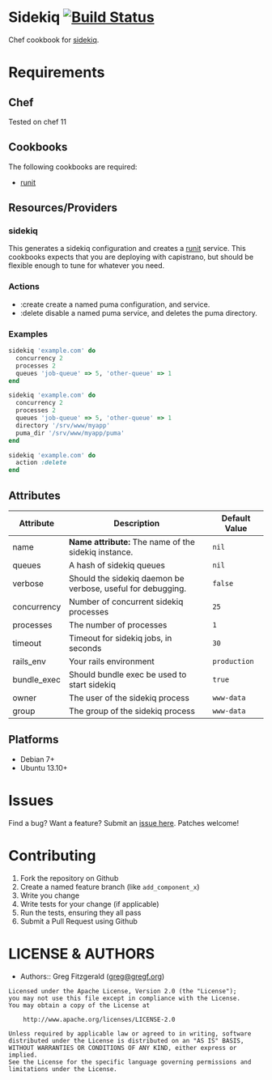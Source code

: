 # Sidekiq [![Build Status](https://secure.travis-ci.org/wallgig/chef-sidekiq.png)](http://travis-ci.org/wallgig/chef-sidekiq)

Chef cookbook for [sidekiq](http://sidekiq.org/).

# Requirements

## Chef

Tested on chef 11

## Cookbooks

The following cookbooks are required:

* [runit](http://github.com/hw-cookbooks/runit)

## Resources/Providers

### sidekiq

This generates a sidekiq configuration and creates a [runit](http://smarden.org/runit/) service. This cookbooks expects that you are deploying with
capistrano, but should be flexible enough to tune for whatever you need.

### Actions

* :create create a named puma configuration, and service.
* :delete disable a named puma service, and deletes the puma directory.

### Examples

```ruby
sidekiq 'example.com' do
  concurrency 2
  processes 2
  queues 'job-queue' => 5, 'other-queue' => 1
end
```

```ruby
sidekiq 'example.com' do
  concurrency 2
  processes 2
  queues 'job-queue' => 5, 'other-queue' => 1
  directory '/srv/www/myapp'
  puma_dir '/srv/www/myapp/puma'
end
```

```ruby
sidekiq 'example.com' do
  action :delete
end
```

## Attributes
<table>
  <thead>
    <tr>
      <th>Attribute</th>
      <th>Description</th>
      <th>Default Value</th>
    </tr>
  </thead>
  <tbody>
    <tr>
      <td>name</td>
      <td><b>Name attribute:</b> The name of the sidekiq instance.</td>
      <td><code>nil</code></td>
    </tr>
    <tr>
      <td>queues</td>
      <td>A hash of sidekiq queues</td>
      <td><code>nil</code></td>
    </tr>
    <tr>
      <td>verbose</td>
      <td>Should the sidekiq daemon be verbose, useful for debugging.</td>
      <td><code>false</code></td>
    </tr>
    <tr>
      <td>concurrency</td>
      <td>Number of concurrent sidekiq processes</td>
      <td><code>25</code></td>
    </tr>
    <tr>
      <td>processes</td>
      <td>The number of processes</td>
      <td><code>1</code></td>
    </tr>
    <tr>
      <td>timeout</td>
      <td>Timeout for sidekiq jobs, in seconds</td>
      <td><code>30</code></td>
    </tr>
    <tr>
      <td>rails_env</td>
      <td>Your rails environment</td>
      <td><code>production</code></td>
    </tr>
    <tr>
      <td>bundle_exec</td>
      <td>Should bundle exec be used to start sidekiq</td>
      <td><code>true</code></td>
    </tr>
    <tr>
      <td>owner</td>
      <td>The user of the sidekiq process</td>
      <td><code>www-data</code></td>
    </tr>
    <tr>
      <td>group</td>
      <td>The group of the sidekiq process</td>
      <td><code>www-data</code></td>
    </tr>
   </tr>
  </tbody>
</table>

## Platforms

* Debian 7+
* Ubuntu 13.10+

# Issues

Find a bug? Want a feature? Submit an [issue here](http://github.com/wallgig/chef-sidekiq/issues). Patches welcome!

# Contributing

1. Fork the repository on Github
2. Create a named feature branch (like `add_component_x`)
3. Write you change
4. Write tests for your change (if applicable)
5. Run the tests, ensuring they all pass
6. Submit a Pull Request using Github

# LICENSE & AUTHORS #

* Authors:: Greg Fitzgerald (<greg@gregf.org>)

```
Licensed under the Apache License, Version 2.0 (the "License");
you may not use this file except in compliance with the License.
You may obtain a copy of the License at

    http://www.apache.org/licenses/LICENSE-2.0

Unless required by applicable law or agreed to in writing, software
distributed under the License is distributed on an "AS IS" BASIS,
WITHOUT WARRANTIES OR CONDITIONS OF ANY KIND, either express or implied.
See the License for the specific language governing permissions and
limitations under the License.
```
